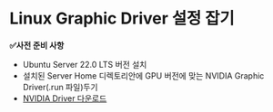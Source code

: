 # Linux Graphic Driver 설정 잡기

**✅사전 준비 사항**
- Ubuntu Server 22.0 LTS 버전 설치
- 설치된 Server Home 디렉토리안에 GPU 버전에 맞는 NVIDIA Graphic Driver(.run 파일)두기
- [NVIDIA Driver 다운로드](https://www.nvidia.com/download/index.aspx)

